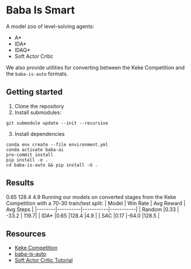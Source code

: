# Baba Is Smart

A model zoo of level-solving agents:

- A\*
- IDA\*
- IDAQ\*
- Soft Actor Critic

We also provide utilities for converting between the Keke Competition and the `baba-is-auto` formats.

## Getting started

1. Clone the repository
2. Install submodules:

```
git submodule update --init --recursive
```

3. Install dependencies

```
conda env create --file environment.yml
conda activate baba-ai
pre-commit install
pip install -e .
cd baba-is-auto && pip install -U .
```

## Results

0.65 128.4 4.9
Running our models on converted stages from the Keke Competition with a 70-30 train/test split:
| Model | Win Rate | Avg Reward | Avg Steps |
|--------|----------|-----------|-----------|
| Random |0.33 | -33.2 | 119.7|
| IDA\* |0.65 |128.4 |4.9 |
| SAC |0.17 |-64.0 |128.5 |

## Resources

- [Keke Competition](http://keke-ai-competition.com/)
- [baba-is-auto](https://github.com/utilForever/baba-is-auto)
- [Soft Actor Critic Tutorial](https://github.com/philtabor/Youtube-Code-Repository/tree/master/ReinforcementLearning/PolicyGradient/SAC/tf2)
